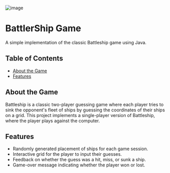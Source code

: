 ![image](https://github.com/yuliyat29/BattleShips/assets/124449536/209d475e-1d5f-49e0-bb6a-1a9c2b0a20ae)
# BattlerShip Game

A simple implementation of the classic Battleship game using Java.



## Table of Contents

- [About the Game](#about-the-game)
- [Features](#features)


## About the Game

Battleship is a classic two-player guessing game where each player tries to sink the opponent's fleet of ships by guessing the coordinates of their ships on a grid. This project implements a single-player version of Battleship, where the player plays against the computer.

## Features

- Randomly generated placement of ships for each game session.
- Interactive grid for the player to input their guesses.
- Feedback on whether the guess was a hit, miss, or sunk a ship.
- Game-over message indicating whether the player won or lost.



